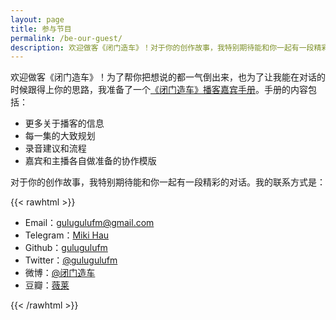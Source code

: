 ```yaml
---
layout: page
title: 参与节目
permalink: /be-our-guest/
description: 欢迎做客《闭门造车》！对于你的创作故事，我特别期待能和你一起有一段精彩的对话。
---
```


欢迎做客《闭门造车》！为了帮你把想说的都一气倒出来，也为了让我能在对话的时候跟得上你的思路，我准备了一个[《闭门造车》播客嘉宾手册](https://www.notion.so/3a98097b08a64636b3d827513f4236c4)。手册的内容包括：

- 更多关于播客的信息
- 每一集的大致规划
- 录音建议和流程
- 嘉宾和主播各自做准备的协作模版

对于你的创作故事，我特别期待能和你一起有一段精彩的对话。我的联系方式是：

{{< rawhtml >}}
    <ul>
        <li>Email：<a href="mailto:{{ .Site.Params.email }}">gulugulufm@gmail.com</a></li>
        <li>Telegram：<a href="{{ .Site.Params.telegram }}">Miki Hau</a></li>
        <li>Github：<a href="{{ .Site.Params.github }}">gulugulufm</a></li>
        <li>Twitter：<a href="{{ .Site.Params.twitter }}">@gulugulufm</a></li>
        <li>微博：<a href="{{ .Site.Params.weibo }}">@闭门造车</a></li>
        <li>豆瓣：<a href="{{ .Site.Params.douban }}">薇莱</a></li>
    </ul>
{{< /rawhtml >}}